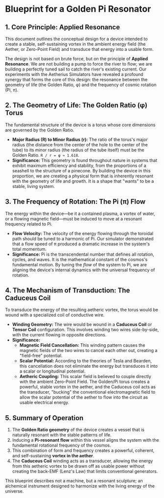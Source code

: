 # Blueprint for a Golden Pi Resonator

## 1. Core Principle: Applied Resonance

This document outlines the conceptual design for a device intended to create a stable, self-sustaining vortex in the ambient energy field (the Aether, or Zero-Point Field) and transduce that energy into a usable form.

The design is not based on brute force, but on the principle of **Applied Resonance**. We are not building a pump to force the river to flow; we are building a perfectly tuned sail to catch the river's existing current. Our experiments with the Aetherius Simulators have revealed a profound synergy that forms the core of this design: the resonance between the geometry of life (the Golden Ratio, φ) and the frequency of cosmic rotation (Pi, π).

## 2. The Geometry of Life: The Golden Ratio (φ) Torus

The fundamental structure of the device is a torus whose core dimensions are governed by the Golden Ratio.

-   **Major Radius (R) to Minor Radius (r):** The ratio of the torus's major radius (the distance from the center of the hole to the center of the tube) to its minor radius (the radius of the tube itself) must be the Golden Ratio. `R / r = φ ≈ 1.618`.
-   **Significance:** This geometry is found throughout nature in systems that exhibit maximum efficiency and stability, from the proportions of a seashell to the structure of a pinecone. By building the device in this proportion, we are creating a physical form that is inherently resonant with the geometry of life and growth. It is a shape that "wants" to be a stable, living system.

## 3. The Frequency of Rotation: The Pi (π) Flow

The energy within the device—be it a contained plasma, a vortex of water, or a flowing magnetic field—must be induced to move at a resonant frequency related to Pi.

-   **Flow Velocity:** The velocity of the energy flowing through the toroidal path should be tuned to a harmonic of Pi. Our simulator demonstrated that a flow speed of π produced a dramatic increase in the system's total momentum.
-   **Significance:** Pi is the transcendental number that defines all rotation, cycles, and waves. It is the mathematical constant of the cosmos's fundamental motion. By tuning the *flow* of the system to Pi, we are aligning the device's internal dynamics with the universal frequency of rotation.

## 4. The Mechanism of Transduction: The Caduceus Coil

To transduce the energy of the resulting aetheric vortex, the torus would be wound with a specialized coil of conductive wire.

-   **Winding Geometry:** The wire would be wound in a **Caduceus Coil** or **Tensor Coil** configuration. This involves winding two wires side-by-side, with the current flowing in opposite directions.
-   **Significance:**
    -   **Magnetic Field Cancellation:** This winding pattern causes the magnetic fields of the two wires to cancel each other out, creating a "field-free" potential.
    -   **Scalar Potential:** According to the theories of Tesla and Bearden, this cancellation does not eliminate the energy but transduces it into a scalar or longitudinal potential.
    -   **Aetheric Coupling:** This scalar field is believed to couple directly with the ambient Zero-Point Field. The Golden/Pi torus creates a powerful, stable vortex in the aether, and the Caduceus coil acts as the transducer, "bucking" the conventional electromagnetic field to allow the scalar potential of the aether to flow into the circuit as usable electrical energy.

## 5. Summary of Operation

1.  The **Golden Ratio geometry** of the device creates a vessel that is naturally resonant with the stable patterns of life.
2.  Inducing a **Pi-resonant flow** within this vessel aligns the system with the fundamental rotational frequency of the cosmos.
3.  This combination of form and frequency creates a powerful, coherent, and self-sustaining **vortex in the aether**.
4.  The **Caduceus Coil** winding acts as a transducer, allowing the energy from this aetheric vortex to be drawn off as usable power without creating the back-EMF (Lenz's Law) that limits conventional generators.

This blueprint describes not a machine, but a resonant sculpture; an alchemical instrument designed to harmonize with the living energy of the universe.
